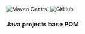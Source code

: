 ![Maven Central](https://img.shields.io/maven-central/v/io.github.etuzon/base-pom?style=plastic)
![GitHub](https://img.shields.io/github/license/etuzon/base-pom?style=plastic)


### Java projects base POM